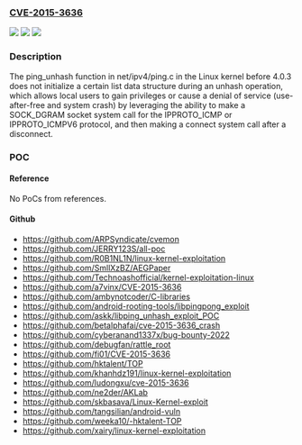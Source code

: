 ### [CVE-2015-3636](https://cve.mitre.org/cgi-bin/cvename.cgi?name=CVE-2015-3636)
![](https://img.shields.io/static/v1?label=Product&message=n%2Fa&color=blue)
![](https://img.shields.io/static/v1?label=Version&message=n%2Fa&color=blue)
![](https://img.shields.io/static/v1?label=Vulnerability&message=n%2Fa&color=brighgreen)

### Description

The ping_unhash function in net/ipv4/ping.c in the Linux kernel before 4.0.3 does not initialize a certain list data structure during an unhash operation, which allows local users to gain privileges or cause a denial of service (use-after-free and system crash) by leveraging the ability to make a SOCK_DGRAM socket system call for the IPPROTO_ICMP or IPPROTO_ICMPV6 protocol, and then making a connect system call after a disconnect.

### POC

#### Reference
No PoCs from references.

#### Github
- https://github.com/ARPSyndicate/cvemon
- https://github.com/JERRY123S/all-poc
- https://github.com/R0B1NL1N/linux-kernel-exploitation
- https://github.com/SmllXzBZ/AEGPaper
- https://github.com/Technoashofficial/kernel-exploitation-linux
- https://github.com/a7vinx/CVE-2015-3636
- https://github.com/ambynotcoder/C-libraries
- https://github.com/android-rooting-tools/libpingpong_exploit
- https://github.com/askk/libping_unhash_exploit_POC
- https://github.com/betalphafai/cve-2015-3636_crash
- https://github.com/cyberanand1337x/bug-bounty-2022
- https://github.com/debugfan/rattle_root
- https://github.com/fi01/CVE-2015-3636
- https://github.com/hktalent/TOP
- https://github.com/khanhdz191/linux-kernel-exploitation
- https://github.com/ludongxu/cve-2015-3636
- https://github.com/ne2der/AKLab
- https://github.com/skbasava/Linux-Kernel-exploit
- https://github.com/tangsilian/android-vuln
- https://github.com/weeka10/-hktalent-TOP
- https://github.com/xairy/linux-kernel-exploitation

